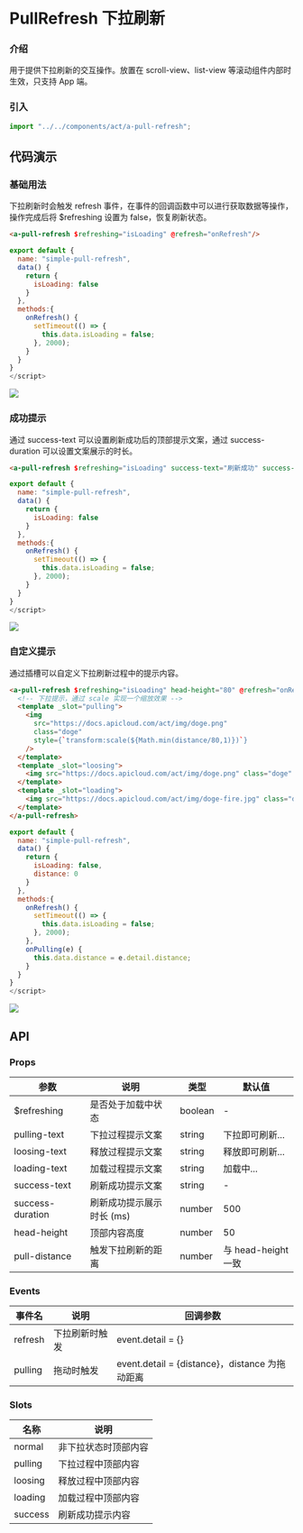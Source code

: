 
# PullRefresh 下拉刷新

### 介绍

用于提供下拉刷新的交互操作。放置在 scroll-view、list-view 等滚动组件内部时生效，只支持 App 端。

### 引入

```js
import "../../components/act/a-pull-refresh";
```

## 代码演示

### 基础用法

下拉刷新时会触发 refresh 事件，在事件的回调函数中可以进行获取数据等操作，操作完成后将 $refreshing 设置为 false，恢复刷新状态。

```html
<a-pull-refresh $refreshing="isLoading" @refresh="onRefresh"/>
```

```js
export default {
  name: "simple-pull-refresh",
  data() {
    return {
      isLoading: false
    }
  },
  methods:{
    onRefresh() {
      setTimeout(() => {
        this.data.isLoading = false;
      }, 2000);
    }
  }
}
</script>
```

![](https://docs.apicloud.com/act/pullrefresh/1.gif)

### 成功提示

通过 success-text 可以设置刷新成功后的顶部提示文案，通过 success-duration 可以设置文案展示的时长。

```html
<a-pull-refresh $refreshing="isLoading" success-text="刷新成功" success-duration="1000" @refresh="onRefresh"/>
```

```js
export default {
  name: "simple-pull-refresh",
  data() {
    return {
      isLoading: false
    }
  },
  methods:{
    onRefresh() {
      setTimeout(() => {
        this.data.isLoading = false;
      }, 2000);
    }
  }
}
</script>
```

![](https://docs.apicloud.com/act/pullrefresh/2.gif)

### 自定义提示

通过插槽可以自定义下拉刷新过程中的提示内容。

```html
<a-pull-refresh $refreshing="isLoading" head-height="80" @refresh="onRefresh" @pulling="onPulling">
  <!-- 下拉提示，通过 scale 实现一个缩放效果 -->
  <template _slot="pulling">
    <img 
      src="https://docs.apicloud.com/act/img/doge.png" 
      class="doge"
      style={`transform:scale(${Math.min(distance/80,1)})`}
    />
  </template>
  <template _slot="loosing">
    <img src="https://docs.apicloud.com/act/img/doge.png" class="doge" />
  </template>
  <template _slot="loading">
    <img src="https://docs.apicloud.com/act/img/doge-fire.jpg" class="doge" />
  </template>
</a-pull-refresh>
```

```js
export default {
  name: "simple-pull-refresh",
  data() {
    return {
      isLoading: false,
      distance: 0
    }
  },
  methods:{
    onRefresh() {
      setTimeout(() => {
        this.data.isLoading = false;
      }, 2000);
    },
    onPulling(e) {
      this.data.distance = e.detail.distance;
    }
  }
}
</script>
```

![](https://docs.apicloud.com/act/pullrefresh/3.gif)

## API

### Props

| 参数        | 说明                 | 类型               | 默认值     |
| ----------- | -------------------- | ------------------ | ---------- |
| $refreshing | 是否处于加载中状态 | boolean | - |
| pulling-text | 下拉过程提示文案 | string | 下拉即可刷新... |
| loosing-text | 释放过程提示文案 | string | 释放即可刷新... |
| loading-text | 加载过程提示文案 | string | 加载中... |
| success-text | 刷新成功提示文案 | string | - |
| success-duration | 刷新成功提示展示时长 (ms) | number | 500 |
| head-height | 顶部内容高度 | number | 50 |
| pull-distance | 触发下拉刷新的距离 | number | 与 head-height 一致 |

### Events

| 事件名 | 说明             | 回调参数                   |
| ------ | ---------------- | -------------------------- |
| refresh | 下拉刷新时触发    | event.detail = {} |
| pulling | 拖动时触发 | event.detail = {distance}，distance 为拖动距离 |

### Slots

| 名称    | 说明       |
| ------- | --------- |
| normal | 非下拉状态时顶部内容 |
| pulling | 下拉过程中顶部内容 |
| loosing | 释放过程中顶部内容 |
| loading | 加载过程中顶部内容 |
| success | 刷新成功提示内容 |